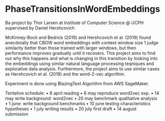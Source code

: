 # PhaseTransitionsInWordEmbeddings
Ba project by Thor Larsen at Institute of Computer Science @ UCPH supervised by Daniel Hershcovich

McKinney-Bock and Bedrick (2019) and Hershcovich et al. (2019) found anecdotally that CBOW word embeddings with context window size 1 judge similarity better than those trained with larger windows, but then performance improves gradually until it recovers. This project aims to find out why this happens and what is changing in this transition by looking into the embeddings using similar natural language processing teqniques and explorative data analysis. Furthermore, the project aims to use similar cases as Hershcovich et al. (2019) and the word-2-vec algorithm.

Experiment is done using BlazingText Algortihm from AWS SageMaker.

Tentative schedule: 
   • 6 april reading 
   • 6 may reproduce word2vec exp. 
   • 14 may write background: word2vec 
   • 20 may benchmark qualitative analysis 
   • 1 june: write background benchmarks 
   • 10 june testing characteristics hypotheses 
   • 1 july writing results 
   • 20 july first draft 
   • 14 august submission
